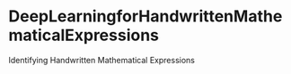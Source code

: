 # DeepLearningforHandwrittenMathematicalExpressions
Identifying Handwritten Mathematical Expressions 
